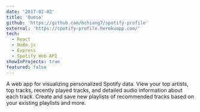 ```yaml
---
date: '2017-02-02'
title: 'Queso'
github: 'https://github.com/bchiang7/spotify-profile'
external: 'https://spotify-profile.herokuapp.com/'
tech:
  - React
  - Node.js
  - Express
  - Spotify Web API
showInProjects: true
featured: false
---
```


A web app for visualizing personalized Spotify data. View your top artists, top tracks, recently played tracks, and detailed audio information about each track. Create and save new playlists of recommended tracks based on your existing playlists and more.

